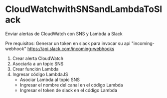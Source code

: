 # CloudWatchwithSNSandLambdaToSlack
Enviar alertas de CloudWatch con SNS y Lambda a Slack

Pre requisitos: Generar un token en slack para invocar su api "incoming-webhook" https://api.slack.com/incoming-webhooks

1. Crear alerta CloudWatch
2. Asociarla a un topic SNS
3. Crear función Lambda
4. Ingresar código LambdaJS
   * Asociar Lambda al topic SNS
   * Ingresar el nombre del canal en el código Lambda
   * Ingresar el token de slack en el código Lambda
